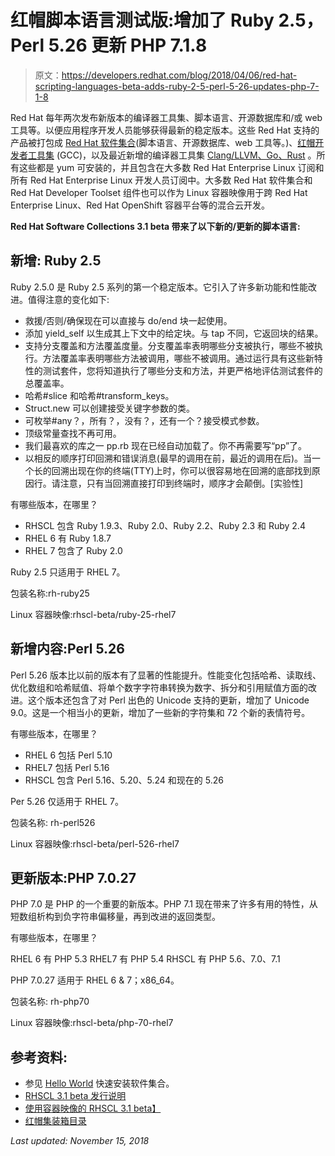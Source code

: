 # 红帽脚本语言测试版:增加了 Ruby 2.5，Perl 5.26 更新 PHP 7.1.8

> 原文：<https://developers.redhat.com/blog/2018/04/06/red-hat-scripting-languages-beta-adds-ruby-2-5-perl-5-26-updates-php-7-1-8>

Red Hat 每年两次发布新版本的编译器工具集、脚本语言、开源数据库和/或 web 工具等。以便应用程序开发人员能够获得最新的稳定版本。这些 Red Hat 支持的产品被打包成 [Red Hat 软件集合](https://developers.redhat.com/products/softwarecollections/overview/)(脚本语言、开源数据库、web 工具等。)、[红帽开发者工具集](https://developers.redhat.com/products/developertoolset/overview/) (GCC)，以及最近新增的编译器工具集 [Clang/LLVM、Go、Rust](https://developers.redhat.com/products/clang-llvm-go-rust/overview/) 。所有这些都是 yum 可安装的，并且包含在大多数 Red Hat Enterprise Linux 订阅和所有 Red Hat Enterprise Linux 开发人员订阅中。大多数 Red Hat 软件集合和 Red Hat Developer Toolset 组件也可以作为 Linux 容器映像用于跨 Red Hat Enterprise Linux、Red Hat OpenShift 容器平台等的混合云开发。

**Red Hat Software Collections 3.1 beta 带来了以下新的/更新的脚本语言:**

## 新增: **Ruby 2.5**

Ruby 2.5.0 是 Ruby 2.5 系列的第一个稳定版本。它引入了许多新功能和性能改进。值得注意的变化如下:

*   救援/否则/确保现在可以直接与 do/end 块一起使用。
*   添加 yield_self 以生成其上下文中的给定块。与 tap 不同，它返回块的结果。
*   支持分支覆盖和方法覆盖度量。分支覆盖率表明哪些分支被执行，哪些不被执行。方法覆盖率表明哪些方法被调用，哪些不被调用。通过运行具有这些新特性的测试套件，您将知道执行了哪些分支和方法，并更严格地评估测试套件的总覆盖率。
*   哈希#slice 和哈希#transform_keys。
*   Struct.new 可以创建接受关键字参数的类。
*   可枚举#any？，所有？，没有？，还有一个？接受模式参数。
*   顶级常量查找不再可用。
*   我们最喜欢的库之一 pp.rb 现在已经自动加载了。你不再需要写“pp”了。
*   以相反的顺序打印回溯和错误消息(最早的调用在前，最近的调用在后)。当一个长的回溯出现在你的终端(TTY)上时，你可以很容易地在回溯的底部找到原因行。请注意，只有当回溯直接打印到终端时，顺序才会颠倒。[实验性]

有哪些版本，在哪里？

*   RHSCL 包含 Ruby 1.9.3、Ruby 2.0、Ruby 2.2、Ruby 2.3 和 Ruby 2.4
*   RHEL 6 有 Ruby 1.8.7
*   RHEL 7 包含了 Ruby 2.0

Ruby 2.5 只适用于 RHEL 7。

包装名称:rh-ruby25

Linux 容器映像:rhscl-beta/ruby-25-rhel7

## **新增内容:Perl 5.26**

Perl 5.26 版本比以前的版本有了显著的性能提升。性能变化包括哈希、读取线、优化数组和哈希赋值、将单个数字字符串转换为数字、拆分和引用赋值方面的改进。这个版本还包含了对 Perl 出色的 Unicode 支持的更新，增加了 Unicode 9.0。这是一个相当小的更新，增加了一些新的字符集和 72 个新的表情符号。

有哪些版本，在哪里？

*   RHEL 6 包括 Perl 5.10
*   RHEL7 包括 Perl 5.16
*   RHSCL 包含 Perl 5.16、5.20、5.24 和现在的 5.26

Per 5.26 仅适用于 RHEL 7。

包装名称: rh-perl526

Linux 容器映像:rhscl-beta/perl-526-rhel7

## **更新版本:PHP 7.0.27**

PHP 7.0 是 PHP 的一个重要的新版本。PHP 7.1 现在带来了许多有用的特性，从短数组析构到负字符串偏移量，再到改进的返回类型。

有哪些版本，在哪里？

RHEL 6 有 PHP 5.3
RHEL7 有 PHP 5.4
RHSCL 有 PHP 5.6、7.0、7.1

PHP 7.0.27 适用于 RHEL 6 & 7；x86_64。

包装名称: rh-php70

Linux 容器映像:rhscl-beta/php-70-rhel7

## 参考资料:

*   参见 [Hello World](https://developers.redhat.com/products/softwarecollections/hello-world/) 快速安装软件集合。
*   [RHSCL 3.1 beta 发行说明](https://access.redhat.com/documentation/en-us/red_hat_software_collections/3-beta/html/3.1_release_notes/)
*   [使用容器映像的 RHSCL 3.1 beta】](https://access.redhat.com/documentation/en-us/red_hat_software_collections/3-beta/html/using_red_hat_software_collections_container_images/)
*   [红帽集装箱目录](https://access.redhat.com/containers/)

*Last updated: November 15, 2018*